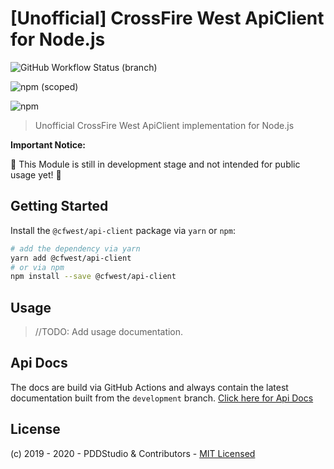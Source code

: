 # [Unofficial] CrossFire West ApiClient for Node.js

![GitHub Workflow Status (branch)](https://img.shields.io/github/workflow/status/cfna/cfwest-api/Build%20Package%20&%20Run%20Tests/develop)

![npm (scoped)](https://img.shields.io/npm/v/@cfwest/api-client)

![npm](https://img.shields.io/npm/dt/@cfwest/api-client.svg?label=NPM%20Downloads&logo=npm)

> Unofficial CrossFire West ApiClient implementation for Node.js 

**Important Notice:**

:construction: This Module is still in development stage and not intended for public usage yet! :construction:

## Getting Started

Install the `@cfwest/api-client` package via `yarn` or `npm`:

```bash
# add the dependency via yarn
yarn add @cfwest/api-client
# or via npm
npm install --save @cfwest/api-client
```

## Usage

> //TODO: Add usage documentation.

## Api Docs

The docs are build via GitHub Actions and always contain the latest documentation built from the `development` branch. [Click here for Api Docs](https://cfna.github.io/cfwest-api)

## License

(c) 2019 - 2020 - PDDStudio & Contributors - [MIT Licensed](./LICENSE)

